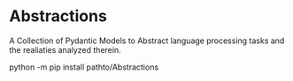 # Abstractions
 A Collection of Pydantic Models to Abstract language processing tasks and the realiaties analyzed therein. 


python -m pip install pathto/Abstractions
